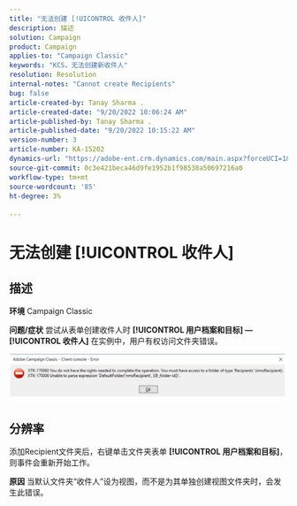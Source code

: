 ```yaml
---
title: "无法创建 [!UICONTROL 收件人]"
description: 描述
solution: Campaign
product: Campaign
applies-to: "Campaign Classic"
keywords: "KCS，无法创建新收件人"
resolution: Resolution
internal-notes: "Cannot create Recipients"
bug: false
article-created-by: Tanay Sharma .
article-created-date: "9/20/2022 10:06:24 AM"
article-published-by: Tanay Sharma .
article-published-date: "9/20/2022 10:15:22 AM"
version-number: 3
article-number: KA-15202
dynamics-url: "https://adobe-ent.crm.dynamics.com/main.aspx?forceUCI=1&pagetype=entityrecord&etn=knowledgearticle&id=687448df-cb38-ed11-9db1-002248086735"
source-git-commit: 0c3e421beca46d9fe1952b1f98538a50697216a0
workflow-type: tm+mt
source-wordcount: '85'
ht-degree: 3%

---
```


# 无法创建 [!UICONTROL 收件人]

## 描述

<b>环境</b>
Campaign Classic


<b>问题/症状</b>
尝试从表单创建收件人时 <b>[!UICONTROL 用户档案和目标] — [!UICONTROL 收件人]</b> 在实例中，用户有权访问文件夹错误。



![](assets/___f4809700-cd38-ed11-9db1-002248086735___.png)


## 分辨率




添加Recipient文件夹后，右键单击文件夹表单 <b>[!UICONTROL 用户档案和目标]</b>，则事件会重新开始工作。


<b>原因</b>
当默认文件夹“收件人”设为视图，而不是为其单独创建视图文件夹时，会发生此错误。
